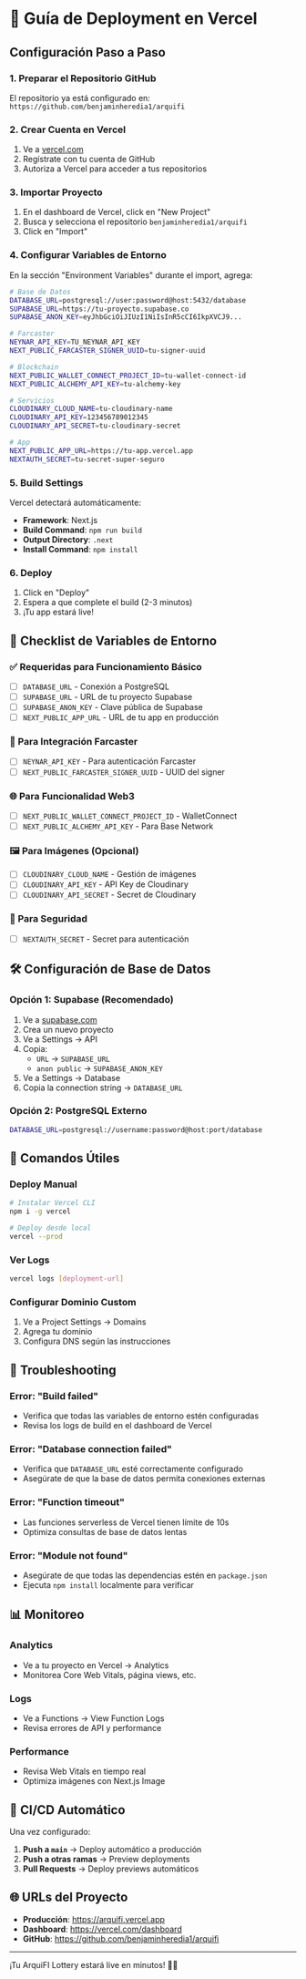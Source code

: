 # 🚀 Guía de Deployment en Vercel

## Configuración Paso a Paso

### 1. Preparar el Repositorio GitHub

El repositorio ya está configurado en: `https://github.com/benjaminheredia1/arquifi`

### 2. Crear Cuenta en Vercel

1. Ve a [vercel.com](https://vercel.com)
2. Regístrate con tu cuenta de GitHub
3. Autoriza a Vercel para acceder a tus repositorios

### 3. Importar Proyecto

1. En el dashboard de Vercel, click en "New Project"
2. Busca y selecciona el repositorio `benjaminheredia1/arquifi`
3. Click en "Import"

### 4. Configurar Variables de Entorno

En la sección "Environment Variables" durante el import, agrega:

```bash
# Base de Datos
DATABASE_URL=postgresql://user:password@host:5432/database
SUPABASE_URL=https://tu-proyecto.supabase.co
SUPABASE_ANON_KEY=eyJhbGciOiJIUzI1NiIsInR5cCI6IkpXVCJ9...

# Farcaster
NEYNAR_API_KEY=TU_NEYNAR_API_KEY
NEXT_PUBLIC_FARCASTER_SIGNER_UUID=tu-signer-uuid

# Blockchain
NEXT_PUBLIC_WALLET_CONNECT_PROJECT_ID=tu-wallet-connect-id
NEXT_PUBLIC_ALCHEMY_API_KEY=tu-alchemy-key

# Servicios
CLOUDINARY_CLOUD_NAME=tu-cloudinary-name
CLOUDINARY_API_KEY=123456789012345
CLOUDINARY_API_SECRET=tu-cloudinary-secret

# App
NEXT_PUBLIC_APP_URL=https://tu-app.vercel.app
NEXTAUTH_SECRET=tu-secret-super-seguro
```

### 5. Build Settings

Vercel detectará automáticamente:
- **Framework**: Next.js
- **Build Command**: `npm run build`
- **Output Directory**: `.next`
- **Install Command**: `npm install`

### 6. Deploy

1. Click en "Deploy"
2. Espera a que complete el build (2-3 minutos)
3. ¡Tu app estará live!

## 📝 Checklist de Variables de Entorno

### ✅ Requeridas para Funcionamiento Básico

- [ ] `DATABASE_URL` - Conexión a PostgreSQL
- [ ] `SUPABASE_URL` - URL de tu proyecto Supabase
- [ ] `SUPABASE_ANON_KEY` - Clave pública de Supabase
- [ ] `NEXT_PUBLIC_APP_URL` - URL de tu app en producción

### 🔗 Para Integración Farcaster

- [ ] `NEYNAR_API_KEY` - Para autenticación Farcaster
- [ ] `NEXT_PUBLIC_FARCASTER_SIGNER_UUID` - UUID del signer

### 🌐 Para Funcionalidad Web3

- [ ] `NEXT_PUBLIC_WALLET_CONNECT_PROJECT_ID` - WalletConnect
- [ ] `NEXT_PUBLIC_ALCHEMY_API_KEY` - Para Base Network

### 🖼️ Para Imágenes (Opcional)

- [ ] `CLOUDINARY_CLOUD_NAME` - Gestión de imágenes
- [ ] `CLOUDINARY_API_KEY` - API Key de Cloudinary
- [ ] `CLOUDINARY_API_SECRET` - Secret de Cloudinary

### 🔐 Para Seguridad

- [ ] `NEXTAUTH_SECRET` - Secret para autenticación

## 🛠️ Configuración de Base de Datos

### Opción 1: Supabase (Recomendado)

1. Ve a [supabase.com](https://supabase.com)
2. Crea un nuevo proyecto
3. Ve a Settings → API
4. Copia:
   - `URL` → `SUPABASE_URL`
   - `anon public` → `SUPABASE_ANON_KEY`
5. Ve a Settings → Database
6. Copia la connection string → `DATABASE_URL`

### Opción 2: PostgreSQL Externo

```bash
DATABASE_URL=postgresql://username:password@host:port/database
```

## 🔧 Comandos Útiles

### Deploy Manual
```bash
# Instalar Vercel CLI
npm i -g vercel

# Deploy desde local
vercel --prod
```

### Ver Logs
```bash
vercel logs [deployment-url]
```

### Configurar Dominio Custom
1. Ve a Project Settings → Domains
2. Agrega tu dominio
3. Configura DNS según las instrucciones

## 🚨 Troubleshooting

### Error: "Build failed"
- Verifica que todas las variables de entorno estén configuradas
- Revisa los logs de build en el dashboard de Vercel

### Error: "Database connection failed"
- Verifica que `DATABASE_URL` esté correctamente configurado
- Asegúrate de que la base de datos permita conexiones externas

### Error: "Function timeout"
- Las funciones serverless de Vercel tienen límite de 10s
- Optimiza consultas de base de datos lentas

### Error: "Module not found"
- Asegúrate de que todas las dependencias estén en `package.json`
- Ejecuta `npm install` localmente para verificar

## 📊 Monitoreo

### Analytics
- Ve a tu proyecto en Vercel → Analytics
- Monitorea Core Web Vitals, página views, etc.

### Logs
- Ve a Functions → View Function Logs
- Revisa errores de API y performance

### Performance
- Revisa Web Vitals en tiempo real
- Optimiza imágenes con Next.js Image

## 🔄 CI/CD Automático

Una vez configurado:

1. **Push a `main`** → Deploy automático a producción
2. **Push a otras ramas** → Preview deployments
3. **Pull Requests** → Deploy previews automáticos

## 🌐 URLs del Proyecto

- **Producción**: https://arquifi.vercel.app
- **Dashboard**: https://vercel.com/dashboard
- **GitHub**: https://github.com/benjaminheredia1/arquifi

---

¡Tu ArquiFI Lottery estará live en minutos! 🎰✨